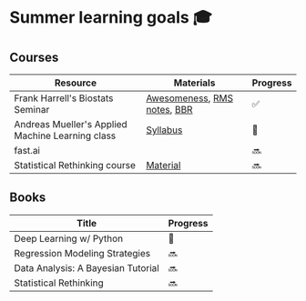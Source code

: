 # Summer learning goals 🎓


## Courses

| Resource  |  Materials | Progress |
|---|---|---|
| Frank Harrell's Biostats Seminar  | [Awesomeness](http://biostat.mc.vanderbilt.edu/wiki/Main/RmS), [RMS notes](http://hbiostat.org/doc/rms.pdf), [BBR](http://hbiostat.org/doc/bbr.pdf)  | ✅ |
| Andreas Mueller's Applied Machine Learning class | [Syllabus](https://www.cs.columbia.edu/~amueller/comsw4995s19/schedule/)| 🚧 |
| fast.ai | | 🔜 |
| Statistical Rethinking course | [Material](https://xcelab.net/rm/statistical-rethinking/) | 🔜 |


## Books

| Title  | Progress  |
|---|---|
| Deep Learning w/ Python  |  🚧 |
| Regression Modeling Strategies |🔜|
|Data Analysis: A Bayesian Tutorial| 🔜 |
| Statistical Rethinking | 🔜 |
